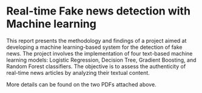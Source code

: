 # Real-time Fake news detection with Machine learning
This report presents the methodology and findings of a project aimed at developing a machine learning-based system for the detection of fake news. The project involves the implementation of four text-based machine learning models: Logistic Regression, Decision Tree, Gradient Boosting, and Random Forest classifiers. The objective is to assess the authenticity of real-time news articles by analyzing their textual content.

More details can be found on the two PDFs attached above.
